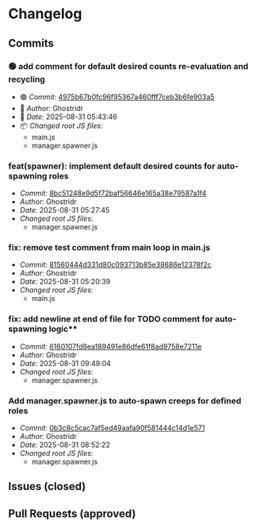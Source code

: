 
# Changelog

## Commits

### 🟢 add comment for default desired counts re-evaluation and recycling

- 🟢 *Commit:* [4975b67b0fc96f95367a460fff7ceb3b6fe903a5](https://github.com/Ghostridr/ScreepsWorld/commit/4975b67b0fc96f95367a460fff7ceb3b6fe903a5)
- 👤 *Author:* Ghostridr
- 📅 *Date:* 2025-08-31 05:43:46
- 📦 *Changed root JS files:*
  - main.js
  - manager.spawner.js


### feat(spawner): implement default desired counts for auto-spawning roles

- *Commit:* [8bc51248e9d5f72baf56646e165a38e79587a1f4](https://github.com/Ghostridr/ScreepsWorld/commit/8bc51248e9d5f72baf56646e165a38e79587a1f4)
- *Author:* Ghostridr
- *Date:* 2025-08-31 05:27:45
- *Changed root JS files:*
  - manager.spawner.js


### fix: remove test comment from main loop in main.js

- *Commit:* [81560444d331d80c093713b85e38686e12378f2c](https://github.com/Ghostridr/ScreepsWorld/commit/81560444d331d80c093713b85e38686e12378f2c)
- *Author:* Ghostridr
- *Date:* 2025-08-31 05:20:39
- *Changed root JS files:*
  - main.js

### fix: add newline at end of file for TODO comment for auto-spawning logic**

- *Commit:* [6160107fd8ea189491e86dfe61f8ad9758e7211e](https://github.com/Ghostridr/ScreepsWorld/commit/6160107fd8ea189491e86dfe61f8ad9758e7211e)
- *Author:* Ghostridr
- *Date:* 2025-08-31 09:49:04
- *Changed root JS files:*
  - manager.spawner.js

### Add manager.spawner.js to auto-spawn creeps for defined roles

- *Commit:* [0b3c8c5cac7af5ed49aafa90f581444c14d1e571](https://github.com/Ghostridr/ScreepsWorld/commit/0b3c8c5cac7af5ed49aafa90f581444c14d1e571)
- *Author:* Ghostridr
- *Date:* 2025-08-31 08:52:22
- *Changed root JS files:*
  - manager.spawner.js

## Issues (closed)

## Pull Requests (approved)
